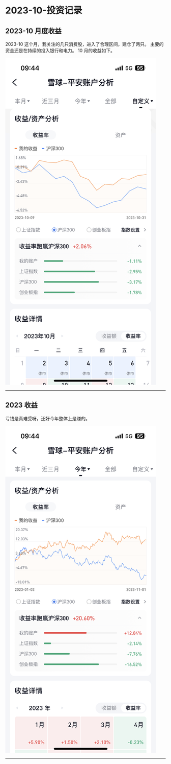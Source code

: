 # 2023-10-投资记录

## 2023-10 月度收益
2023-10 这个月，我关注的几只消费股，进入了合理区间，建仓了两只。 主要的资金还是在持续的投入银行和电力。 10 月的收益如下。

![](./images/2023-10.jpg)

---


## 2023 收益

亏钱是真难受呀，还好今年整体上是赚的。

![](./images/2023-01-10.jpg)

---
